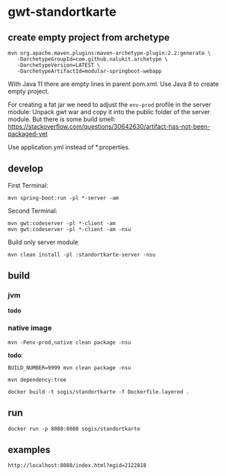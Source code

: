# gwt-standortkarte

## create empty project from archetype
```
mvn org.apache.maven.plugins:maven-archetype-plugin:2.2:generate \
   -DarchetypeGroupId=com.github.nalukit.archetype \
   -DarchetypeVersion=LATEST \
   -DarchetypeArtifactId=modular-springboot-webapp
```
With Java 11 there are empty lines in parent pom.xml. Use Java 8 to create empty project.

For creating a fat jar we need to adjust the `env-prod` profile in the server module: Unpack gwt war and copy it into the public folder of the server module. But there is some build smell: https://stackoverflow.com/questions/30642630/artifact-has-not-been-packaged-yet

Use application.yml instead of *.properties.

## develop

First Terminal:
```
mvn spring-boot:run -pl *-server -am
```

Second Terminal:
```
mvn gwt:codeserver -pl *-client -am
mvn gwt:codeserver -pl *-client -am -nsu
```

Build only server module
```
mvn clean install -pl :standortkarte-server -nsu
```

## build

### jvm
**todo**

### native image
```
mvn -Penv-prod,native clean package -nsu
```


**todo**:
```
BUILD_NUMBER=9999 mvn clean package -nsu
```

```
mvn dependency:tree
```

```
docker build -t sogis/standortkarte -f Dockerfile.layered .
```


## run
```
docker run -p 8080:8080 sogis/standortkarte
```

## examples

```
http://localhost:8080/index.html?egid=2122818
```




